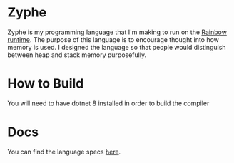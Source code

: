 ﻿# Zyphe

Zyphe is my programming language that I'm making to
run on the [Rainbow runtime](https://github.com/luminous-foundation/Rainbow).
The purpose of this language is to encourage thought into how memory is used. I designed
the language so that people would distinguish between heap and stack memory purposefully.


# How to Build

You will need to have dotnet 8 installed in order to build the compiler

# Docs

You can find the language specs [here](./Mockups/specs.md).